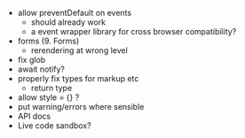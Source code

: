 - allow preventDefault on events
  - should already work
  - a event wrapper library for cross browser compatibility?
- forms (9. Forms)
  - rerendering at wrong level
- fix glob
- await notify?
- properly fix types for markup etc
  - return type
- allow style = {} ?
- put warning/errors where sensible
- API docs
- Live code sandbox?

